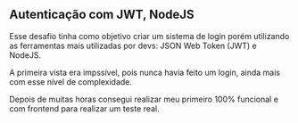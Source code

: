 ## Autenticação com JWT, NodeJS

Esse desafio tinha como objetivo criar um sistema de login porém utilizando as ferramentas mais utilizadas por devs: JSON Web Token (JWT) e NodeJS.

A primeira vista era impssível, pois nunca havia feito um login, ainda mais com esse nível de complexidade.

Depois de muitas horas consegui realizar meu primeiro 100% funcional e com frontend para realizar um teste real.